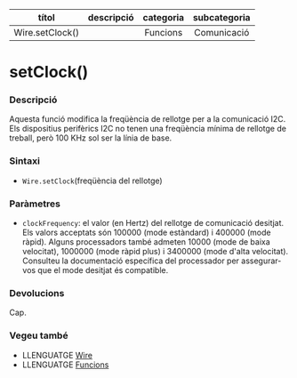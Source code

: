 
| títol | descripció   | categoria  | subcategoria        |
| :---: | :----------: | :--------: | :-----------------: |
| Wire.setClock() | | Funcions | Comunicació |

# setClock()

### Descripció

Aquesta funció modifica la freqüència de rellotge per a la comunicació I2C. Els dispositius perifèrics I2C no tenen una freqüència mínima de rellotge de treball, però 100 KHz sol ser la línia de base.

### Sintaxi

* `Wire.setClock`(freqüència del rellotge)

### Paràmetres

* `clockFrequency`: el valor (en Hertz) del rellotge de comunicació desitjat. Els valors acceptats són 100000 (mode estàndard) i 400000 (mode ràpid). Alguns processadors també admeten 10000 (mode de baixa velocitat), 1000000 (mode ràpid plus) i 3400000 (mode d'alta velocitat). Consulteu la documentació específica del processador per assegurar-vos que el mode desitjat és compatible.

### Devolucions

Cap.

### Vegeu també

* LLENGUATGE [Wire](../wire.md)
* LLENGUATGE [Funcions](../../Funcions.md)

